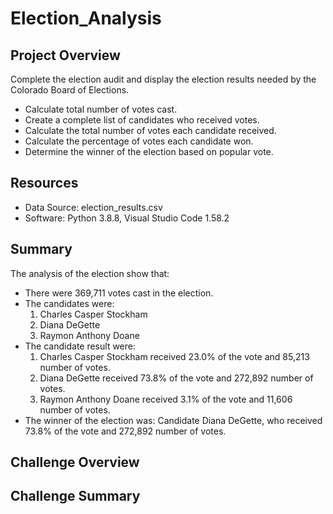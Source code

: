 # Election_Analysis

## Project Overview
Complete the election audit and display the election results needed by the Colorado Board of Elections.
- Calculate total number of votes cast.
- Create a complete list of candidates who received votes.
- Calculate the total number of votes each candidate received.
- Calculate the percentage of votes each candidate won.
- Determine the winner of the election based on popular vote.

## Resources
- Data Source: election_results.csv
- Software: Python 3.8.8, Visual Studio Code 1.58.2

## Summary
The analysis of the election show that:
- There were 369,711 votes cast in the election.
- The candidates were:
    1. Charles Casper Stockham
    2. Diana DeGette
    3. Raymon Anthony Doane
- The candidate result were:
    1. Charles Casper Stockham received 23.0% of the vote and 85,213 number of votes.
    2. Diana DeGette received 73.8% of the vote and 272,892 number of votes.
    3. Raymon Anthony Doane received 3.1% of the vote and 11,606 number of votes.
- The winner of the election was:
    Candidate Diana DeGette, who received 73.8% of the vote and 272,892 number of votes.

## Challenge Overview

## Challenge Summary
